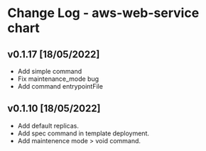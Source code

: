# Change Log - aws-web-service chart

## v0.1.17 [18/05/2022]

* Add simple command
* Fix maintenance_mode bug
* Add command entrypointFile

## v0.1.10 [18/05/2022]

* Add default replicas.
* Add spec command in template deployment.
* Add maintenence mode > void command.
